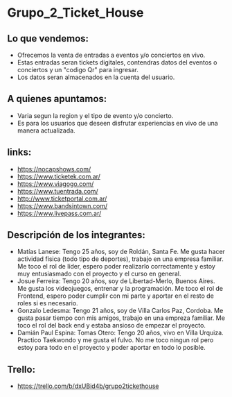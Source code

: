 # Grupo_2_Ticket_House

## Lo que vendemos:
- Ofrecemos la venta de entradas a eventos y/o conciertos en vivo.
- Estas entradas seran tickets digitales, contendras datos del eventos o conciertos y un "codigo Qr" para ingresar.
- Los datos seran almacenados en la cuenta del usuario.

## A quienes apuntamos:
- Varia segun la region y el tipo de evento y/o concierto. 
- Es para los usuarios que deseen disfrutar experiencias en vivo de una manera actualizada.

## links:

- https://nocapshows.com/
- https://www.ticketek.com.ar/
- https://www.viagogo.com/
- https://www.tuentrada.com/
- http://www.ticketportal.com.ar/
- https://www.bandsintown.com/
- https://www.livepass.com.ar/
    
## Descripción de los integrantes:

- Matías Lanese: Tengo 25 años, soy de Roldán, Santa Fe. Me gusta hacer actividad física (todo tipo de deportes), trabajo en una empresa familiar.
    Me toco el rol de líder, espero poder realizarlo correctamente y estoy muy entusiasmado con el proyecto y el curso en general.
- Josue Ferreira: Tengo 20 años, soy de Libertad-Merlo, Buenos Aires. Me gusta los videojuegos, entrenar y la programación.
    Me toco el rol de Frontend, espero poder cumplir con mi parte y aportar en el resto de roles si es necesario.
- Gonzalo Ledesma: Tengo 21 años, soy de Villa Carlos Paz, Cordoba. Me   gusta pasar tiempo con mis amigos, trabajo en una empreza familiar. Me toco el rol del back end y estaba ansioso de empezar el proyecto.
- Damián Paul Espina:
  Tomas Otero: Tengo 20 años, vivo en Villa Urquiza. Practico Taekwondo y me gusta el fulvo. No me toco ningun rol pero estoy para todo en el proyecto y poder aportar en todo lo posible.

## Trello:
- https://trello.com/b/dxUBid4b/grupo2tickethouse